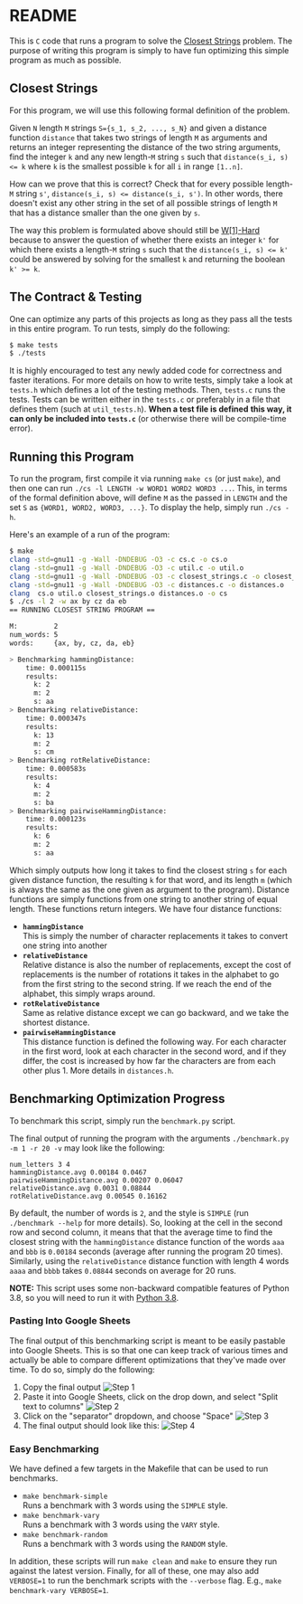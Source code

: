 # README

This is `C` code that runs a program to solve the [Closest Strings](https://en.wikipedia.org/wiki/Closest_string)
problem. The purpose of writing this program is simply to have fun
optimizing this simple program as much as possible. 

## Closest Strings

For this program, we will use this following formal definition of the problem.

Given `N` length `M` strings `S={s_1, s_2, ..., s_N}` and given a distance 
function `distance` that takes two strings of length `M` as arguments and
returns an integer representing the distance of the two string arguments,
find the integer `k` and any new length-`M` string `s` such that 
`distance(s_i, s) <= k` where `k` is the smallest possible `k` for all 
`i` in range `[1..n]`. 

How can we prove that this is correct? Check that for every possible length-`M` 
string `s'`, `distance(s_i, s) <= distance(s_i, s')`. In other words, there 
doesn't exist any other string in the set of all possible strings of length `M`
that has a distance smaller than the one given by `s`.

The way this problem is formulated above should still be [W\[1\]-Hard](https://en.wikipedia.org/wiki/Parameterized_complexity#W_hierarchy) because to answer
the question of whether there exists an integer `k'` for which there exists a 
length-`M` string `s` such that the `distance(s_i, s) <= k'` could be answered
by solving for the smallest `k` and returning the boolean `k' >= k`.

## The Contract & Testing

One can optimize any parts of this projects as long as they pass all the tests
in this entire program. To run tests, simply do the following:

```bash
$ make tests
$ ./tests
```

It is highly encouraged to test any newly added code for correctness and 
faster iterations. For more details on how to write tests, simply take a look 
at `tests.h` which defines a lot of the testing methods. Then, `tests.c` runs
the tests. Tests can be written either in the `tests.c` or preferably in a 
file that defines them (such at `util_tests.h`). **When a test file is defined** 
**this way, it can only be included into `tests.c`** (or otherwise there will be
compile-time error).

## Running this Program

To run the program, first compile it via running `make cs` (or just `make`), and 
then one can run `./cs -l LENGTH -w WORD1 WORD2 WORD3 ...`. This, in terms of 
the formal definition above, will define `M` as the passed in `LENGTH` and the 
set `S` as `{WORD1, WORD2, WORD3, ...}`. To display the help, simply run `./cs -h`.

Here's an example of a run of the program:

```bash
$ make
clang -std=gnu11 -g -Wall -DNDEBUG -O3 -c cs.c -o cs.o
clang -std=gnu11 -g -Wall -DNDEBUG -O3 -c util.c -o util.o
clang -std=gnu11 -g -Wall -DNDEBUG -O3 -c closest_strings.c -o closest_strings.o
clang -std=gnu11 -g -Wall -DNDEBUG -O3 -c distances.c -o distances.o
clang  cs.o util.o closest_strings.o distances.o -o cs
$ ./cs -l 2 -w ax by cz da eb
== RUNNING CLOSEST STRING PROGRAM ==

M:         2
num_words: 5
words:     {ax, by, cz, da, eb}

> Benchmarking hammingDistance:
    time: 0.000115s
    results:
      k: 2
      m: 2
      s: aa
> Benchmarking relativeDistance:
    time: 0.000347s
    results:
      k: 13
      m: 2
      s: cm
> Benchmarking rotRelativeDistance:
    time: 0.000583s
    results:
      k: 4
      m: 2
      s: ba
> Benchmarking pairwiseHammingDistance:
    time: 0.000123s
    results:
      k: 6
      m: 2
      s: aa
```

Which simply outputs how long it takes to find the closest string `s` for 
each given distance function, the resulting `k` for that word, and its 
length `m` (which is always the same as the one given as argument to the 
program). Distance functions are simply functions from one string to another 
string of equal length. These functions return integers. We have four 
distance functions:
- **`hammingDistance`**  
  This is simply the number of character replacements it takes to convert 
  one string into another
- **`relativeDistance`**  
  Relative distance is also the number of replacements, except the cost of 
  replacements is the number of rotations it takes in the alphabet to go 
  from the first string to the second string. If we reach the end of the 
  alphabet, this simply wraps around.
- **`rotRelativeDistance`**  
  Same as relative distance except we can go backward, and we take the 
  shortest distance.
- **`pairwiseHammingDistance`**  
  This distance function is defined the following way. For each character 
  in the first word, look at each character in the second word, and if they 
  differ, the cost is increased by how far the characters are from each 
  other plus 1. More details in `distances.h`.

## Benchmarking Optimization Progress

To benchmark this script, simply run the `benchmark.py` script.

The final output of running the program with the arguments 
`./benchmark.py -m 1 -r 20 -v` may look like the following:

```
num_letters 3 4
hammingDistance.avg 0.00184 0.0467
pairwiseHammingDistance.avg 0.00207 0.06047
relativeDistance.avg 0.0031 0.08844
rotRelativeDistance.avg 0.00545 0.16162
```

By default, the number of words is `2`, and the style is `SIMPLE` (run 
`./benchmark --help` for more details). So, looking at the cell in the second 
row and second column, it means that that the average time to find the closest 
string with the `hammingDistance` distance function of the words `aaa` and `bbb` 
is `0.00184` seconds (average after running the program 20 times). Similarly, 
using the `relativeDistance` distance function with length 4 words `aaaa` and 
`bbbb` takes `0.08844` seconds on average for 20 runs.

**NOTE:** This script uses some non-backward compatible features of Python 3.8, 
so you will need to run it with [Python 3.8](https://www.python.org/downloads/release/python-380/).

### Pasting Into Google Sheets

The final output of this benchmarking script is meant to be easily pastable 
into Google Sheets. This is so that one can keep track of various times and 
actually be able to compare different optimizations that they've made over time.
To do so, simply do the following:

1. Copy the final output
  ![Step 1](assets/step-1.png)
2. Paste it into Google Sheets, click on the drop down, and select "Split text to columns"
  ![Step 2](assets/step-2.png)
3. Click on the "separator" dropdown, and choose "Space"
  ![Step 3](assets/step-3.png)
4. The final output should look like this:
  ![Step 4](assets/step-4.png)

### Easy Benchmarking

We have defined a few targets in the Makefile that can be used to run benchmarks.

- `make benchmark-simple`  
  Runs a benchmark with 3 words using the `SIMPLE` style.
- `make benchmark-vary`  
  Runs a benchmark with 3 words using the `VARY` style.
- `make benchmark-random`  
  Runs a benchmark with 3 words using the `RANDOM` style.

In addition, these scripts will run `make clean` and `make` to ensure they run
against the latest version. Finally, for all of these, one may also add `VERBOSE=1` 
to run the benchmark scripts with the `--verbose` flag. E.g., 
`make benchmark-vary VERBOSE=1`.
